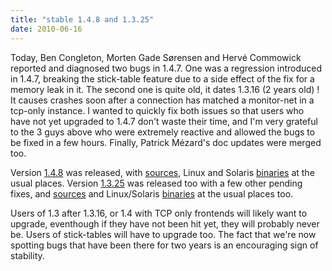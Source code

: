 ```yaml
---
title: "stable 1.4.8 and 1.3.25"
date: 2010-06-16
---
```


Today, Ben Congleton, Morten Gade Sørensen and Hervé Commowick reported and diagnosed two bugs in 1.4.7. One was a regression introduced in 1.4.7, breaking the stick-table feature due to a side effect of the fix for a memory leak in it. The second one is quite old, it dates 1.3.16 (2 years old) ! It causes crashes soon after a connection has matched a monitor-net in a tcp-only instance. I wanted to quickly fix both issues so that users who have not yet upgraded to 1.4.7 don't waste their time, and I'm very grateful to the 3 guys above who were extremely reactive and allowed the bugs to be fixed in a few hours. Finally, Patrick Mézard's doc updates were merged too.

Version [1.4.8](/download/1.4/src/CHANGELOG) was released, with [sources](/download/1.4/src/), Linux and Solaris [binaries](/download/1.4/bin/) at the usual places. Version [1.3.25](/download/1.3/src/CHANGELOG) was released too with a few other pending fixes, and [sources](/download/1.3/src/) and Linux/Solaris [binaries](/download/1.3/bin/) at the usual places too.

Users of 1.3 after 1.3.16, or 1.4 with TCP only frontends will likely want to upgrade, eventhough if they have not been hit yet, they will probably never be. Users of stick-tables will have to upgrade too. The fact that we're now spotting bugs that have been there for two years is an encouraging sign of stability.

